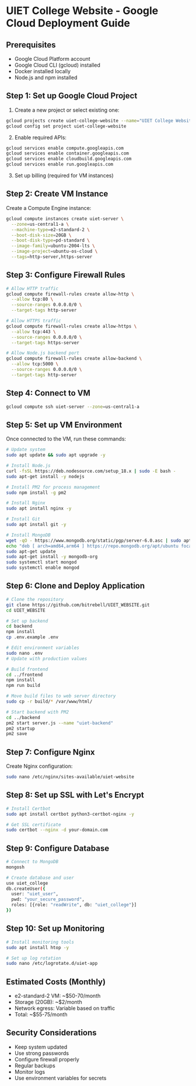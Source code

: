 # UIET College Website - Google Cloud Deployment Guide

## Prerequisites
- Google Cloud Platform account
- Google Cloud CLI (gcloud) installed
- Docker installed locally
- Node.js and npm installed

## Step 1: Set up Google Cloud Project

1. Create a new project or select existing one:
```bash
gcloud projects create uiet-college-website --name="UIET College Website"
gcloud config set project uiet-college-website
```

2. Enable required APIs:
```bash
gcloud services enable compute.googleapis.com
gcloud services enable container.googleapis.com
gcloud services enable cloudbuild.googleapis.com
gcloud services enable run.googleapis.com
```

3. Set up billing (required for VM instances)

## Step 2: Create VM Instance

Create a Compute Engine instance:
```bash
gcloud compute instances create uiet-server \
  --zone=us-central1-a \
  --machine-type=e2-standard-2 \
  --boot-disk-size=20GB \
  --boot-disk-type=pd-standard \
  --image-family=ubuntu-2004-lts \
  --image-project=ubuntu-os-cloud \
  --tags=http-server,https-server
```

## Step 3: Configure Firewall Rules

```bash
# Allow HTTP traffic
gcloud compute firewall-rules create allow-http \
  --allow tcp:80 \
  --source-ranges 0.0.0.0/0 \
  --target-tags http-server

# Allow HTTPS traffic
gcloud compute firewall-rules create allow-https \
  --allow tcp:443 \
  --source-ranges 0.0.0.0/0 \
  --target-tags https-server

# Allow Node.js backend port
gcloud compute firewall-rules create allow-backend \
  --allow tcp:5000 \
  --source-ranges 0.0.0.0/0 \
  --target-tags http-server
```

## Step 4: Connect to VM

```bash
gcloud compute ssh uiet-server --zone=us-central1-a
```

## Step 5: Set up VM Environment

Once connected to the VM, run these commands:

```bash
# Update system
sudo apt update && sudo apt upgrade -y

# Install Node.js
curl -fsSL https://deb.nodesource.com/setup_18.x | sudo -E bash -
sudo apt-get install -y nodejs

# Install PM2 for process management
sudo npm install -g pm2

# Install Nginx
sudo apt install nginx -y

# Install Git
sudo apt install git -y

# Install MongoDB
wget -qO - https://www.mongodb.org/static/pgp/server-6.0.asc | sudo apt-key add -
echo "deb [ arch=amd64,arm64 ] https://repo.mongodb.org/apt/ubuntu focal/mongodb-org/6.0 multiverse" | sudo tee /etc/apt/sources.list.d/mongodb-org-6.0.list
sudo apt-get update
sudo apt-get install -y mongodb-org
sudo systemctl start mongod
sudo systemctl enable mongod
```

## Step 6: Clone and Deploy Application

```bash
# Clone the repository
git clone https://github.com/bitrebell/UIET_WEBSITE.git
cd UIET_WEBSITE

# Set up backend
cd backend
npm install
cp .env.example .env

# Edit environment variables
sudo nano .env
# Update with production values

# Build frontend
cd ../frontend
npm install
npm run build

# Move build files to web server directory
sudo cp -r build/* /var/www/html/

# Start backend with PM2
cd ../backend
pm2 start server.js --name "uiet-backend"
pm2 startup
pm2 save
```

## Step 7: Configure Nginx

Create Nginx configuration:
```bash
sudo nano /etc/nginx/sites-available/uiet-website
```

## Step 8: Set up SSL with Let's Encrypt

```bash
# Install Certbot
sudo apt install certbot python3-certbot-nginx -y

# Get SSL certificate
sudo certbot --nginx -d your-domain.com
```

## Step 9: Configure Database

```bash
# Connect to MongoDB
mongosh

# Create database and user
use uiet_college
db.createUser({
  user: "uiet_user",
  pwd: "your_secure_password",
  roles: [{role: "readWrite", db: "uiet_college"}]
})
```

## Step 10: Set up Monitoring

```bash
# Install monitoring tools
sudo apt install htop -y

# Set up log rotation
sudo nano /etc/logrotate.d/uiet-app
```

## Estimated Costs (Monthly)
- e2-standard-2 VM: ~$50-70/month
- Storage (20GB): ~$2/month
- Network egress: Variable based on traffic
- Total: ~$55-75/month

## Security Considerations
- Keep system updated
- Use strong passwords
- Configure firewall properly
- Regular backups
- Monitor logs
- Use environment variables for secrets
